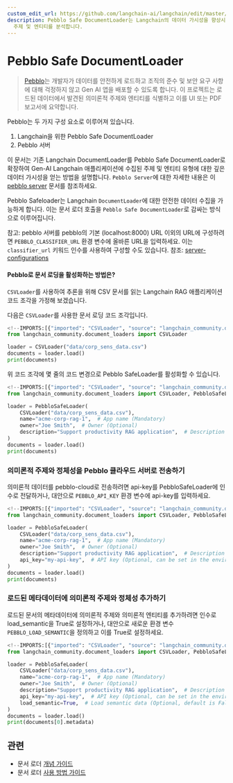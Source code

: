 ```yaml
---
custom_edit_url: https://github.com/langchain-ai/langchain/edit/master/docs/docs/integrations/document_loaders/pebblo.ipynb
description: Pebblo Safe DocumentLoader는 Langchain의 데이터 가시성을 향상시켜 안전한 데이터 로딩을 지원합니다.
  주제 및 엔티티를 분석합니다.
---
```


# Pebblo Safe DocumentLoader

> [Pebblo](https://daxa-ai.github.io/pebblo/)는 개발자가 데이터를 안전하게 로드하고 조직의 준수 및 보안 요구 사항에 대해 걱정하지 않고 Gen AI 앱을 배포할 수 있도록 합니다. 이 프로젝트는 로드된 데이터에서 발견된 의미론적 주제와 엔티티를 식별하고 이를 UI 또는 PDF 보고서에 요약합니다.

Pebblo는 두 가지 구성 요소로 이루어져 있습니다.

1. Langchain을 위한 Pebblo Safe DocumentLoader
2. Pebblo 서버

이 문서는 기존 Langchain DocumentLoader를 Pebblo Safe DocumentLoader로 확장하여 Gen-AI Langchain 애플리케이션에 수집된 주제 및 엔티티 유형에 대한 깊은 데이터 가시성을 얻는 방법을 설명합니다. `Pebblo Server`에 대한 자세한 내용은 이 [pebblo server](https://daxa-ai.github.io/pebblo/daemon) 문서를 참조하세요.

Pebblo Safeloader는 Langchain `DocumentLoader`에 대한 안전한 데이터 수집을 가능하게 합니다. 이는 문서 로더 호출을 `Pebblo Safe DocumentLoader`로 감싸는 방식으로 이루어집니다.

참고: pebblo 서버를 pebblo의 기본 (localhost:8000) URL 이외의 URL에 구성하려면 `PEBBLO_CLASSIFIER_URL` 환경 변수에 올바른 URL을 입력하세요. 이는 `classifier_url` 키워드 인수를 사용하여 구성할 수도 있습니다. 참조: [server-configurations](https://daxa-ai.github.io/pebblo/config)

#### Pebblo로 문서 로딩을 활성화하는 방법은?

`CSVLoader`를 사용하여 추론을 위해 CSV 문서를 읽는 Langchain RAG 애플리케이션 코드 조각을 가정해 보겠습니다.

다음은 `CSVLoader`를 사용한 문서 로딩 코드 조각입니다.

```python
<!--IMPORTS:[{"imported": "CSVLoader", "source": "langchain_community.document_loaders", "docs": "https://api.python.langchain.com/en/latest/document_loaders/langchain_community.document_loaders.csv_loader.CSVLoader.html", "title": "Pebblo Safe DocumentLoader"}]-->
from langchain_community.document_loaders import CSVLoader

loader = CSVLoader("data/corp_sens_data.csv")
documents = loader.load()
print(documents)
```


위 코드 조각에 몇 줄의 코드 변경으로 Pebblo SafeLoader를 활성화할 수 있습니다.

```python
<!--IMPORTS:[{"imported": "CSVLoader", "source": "langchain_community.document_loaders", "docs": "https://api.python.langchain.com/en/latest/document_loaders/langchain_community.document_loaders.csv_loader.CSVLoader.html", "title": "Pebblo Safe DocumentLoader"}, {"imported": "PebbloSafeLoader", "source": "langchain_community.document_loaders", "docs": "https://api.python.langchain.com/en/latest/document_loaders/langchain_community.document_loaders.pebblo.PebbloSafeLoader.html", "title": "Pebblo Safe DocumentLoader"}]-->
from langchain_community.document_loaders import CSVLoader, PebbloSafeLoader

loader = PebbloSafeLoader(
    CSVLoader("data/corp_sens_data.csv"),
    name="acme-corp-rag-1",  # App name (Mandatory)
    owner="Joe Smith",  # Owner (Optional)
    description="Support productivity RAG application",  # Description (Optional)
)
documents = loader.load()
print(documents)
```


### 의미론적 주제와 정체성을 Pebblo 클라우드 서버로 전송하기

의미론적 데이터를 pebblo-cloud로 전송하려면 api-key를 PebbloSafeLoader에 인수로 전달하거나, 대안으로 `PEBBLO_API_KEY` 환경 변수에 api-key를 입력하세요.

```python
<!--IMPORTS:[{"imported": "CSVLoader", "source": "langchain_community.document_loaders", "docs": "https://api.python.langchain.com/en/latest/document_loaders/langchain_community.document_loaders.csv_loader.CSVLoader.html", "title": "Pebblo Safe DocumentLoader"}, {"imported": "PebbloSafeLoader", "source": "langchain_community.document_loaders", "docs": "https://api.python.langchain.com/en/latest/document_loaders/langchain_community.document_loaders.pebblo.PebbloSafeLoader.html", "title": "Pebblo Safe DocumentLoader"}]-->
from langchain_community.document_loaders import CSVLoader, PebbloSafeLoader

loader = PebbloSafeLoader(
    CSVLoader("data/corp_sens_data.csv"),
    name="acme-corp-rag-1",  # App name (Mandatory)
    owner="Joe Smith",  # Owner (Optional)
    description="Support productivity RAG application",  # Description (Optional)
    api_key="my-api-key",  # API key (Optional, can be set in the environment variable PEBBLO_API_KEY)
)
documents = loader.load()
print(documents)
```


### 로드된 메타데이터에 의미론적 주제와 정체성 추가하기

로드된 문서의 메타데이터에 의미론적 주제와 의미론적 엔티티를 추가하려면 인수로 load_semantic을 True로 설정하거나, 대안으로 새로운 환경 변수 `PEBBLO_LOAD_SEMANTIC`을 정의하고 이를 True로 설정하세요.

```python
<!--IMPORTS:[{"imported": "CSVLoader", "source": "langchain_community.document_loaders", "docs": "https://api.python.langchain.com/en/latest/document_loaders/langchain_community.document_loaders.csv_loader.CSVLoader.html", "title": "Pebblo Safe DocumentLoader"}, {"imported": "PebbloSafeLoader", "source": "langchain_community.document_loaders", "docs": "https://api.python.langchain.com/en/latest/document_loaders/langchain_community.document_loaders.pebblo.PebbloSafeLoader.html", "title": "Pebblo Safe DocumentLoader"}]-->
from langchain_community.document_loaders import CSVLoader, PebbloSafeLoader

loader = PebbloSafeLoader(
    CSVLoader("data/corp_sens_data.csv"),
    name="acme-corp-rag-1",  # App name (Mandatory)
    owner="Joe Smith",  # Owner (Optional)
    description="Support productivity RAG application",  # Description (Optional)
    api_key="my-api-key",  # API key (Optional, can be set in the environment variable PEBBLO_API_KEY)
    load_semantic=True,  # Load semantic data (Optional, default is False, can be set in the environment variable PEBBLO_LOAD_SEMANTIC)
)
documents = loader.load()
print(documents[0].metadata)
```


## 관련

- 문서 로더 [개념 가이드](/docs/concepts/#document-loaders)
- 문서 로더 [사용 방법 가이드](/docs/how_to/#document-loaders)